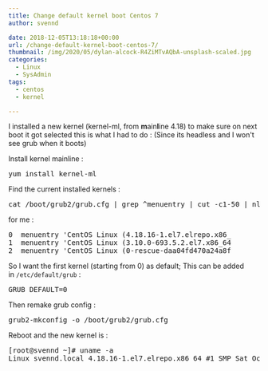 ```yaml
---
title: Change default kernel boot Centos 7
author: svennd

date: 2018-12-05T13:18:18+00:00
url: /change-default-kernel-boot-centos-7/
thumbnail: /img/2020/05/dylan-alcock-R4ZiMTvAQbA-unsplash-scaled.jpg
categories:
  - Linux
  - SysAdmin
tags:
  - centos
  - kernel

---
```

I installed a new kernel (kernel-ml, from **m**ain**l**ine 4.18) to make sure on next boot it got selected this is what I had to do : (Since its headless and I won't see grub when it boots)

Install kernel mainline :

<pre>yum install kernel-ml</pre>

Find the current installed kernels :

<pre>cat /boot/grub2/grub.cfg | grep ^menuentry | cut -c1-50 | nl -v 0</pre>

for me :

<pre>0  menuentry 'CentOS Linux (4.18.16-1.el7.elrepo.x86_
1  menuentry 'CentOS Linux (3.10.0-693.5.2.el7.x86_64
2  menuentry 'CentOS Linux (0-rescue-daa04fd470a24a8f</pre>

So I want the first kernel (starting from 0) as default; This can be added in <code class="EnlighterJSRAW" data-enlighter-language="null">/etc/default/grub</code> :

<pre>GRUB_DEFAULT=0</pre>

Then remake grub config :

<pre>grub2-mkconfig -o /boot/grub2/grub.cfg</pre>

Reboot and the new kernel is :

<pre>[root@svennd ~]# uname -a
Linux svennd.local 4.18.16-1.el7.elrepo.x86_64 #1 SMP Sat Oct 20 12:52:50 EDT 2018 x86_64 x86_64 x86_64 GNU/Linux
</pre>

&nbsp;

&nbsp;
